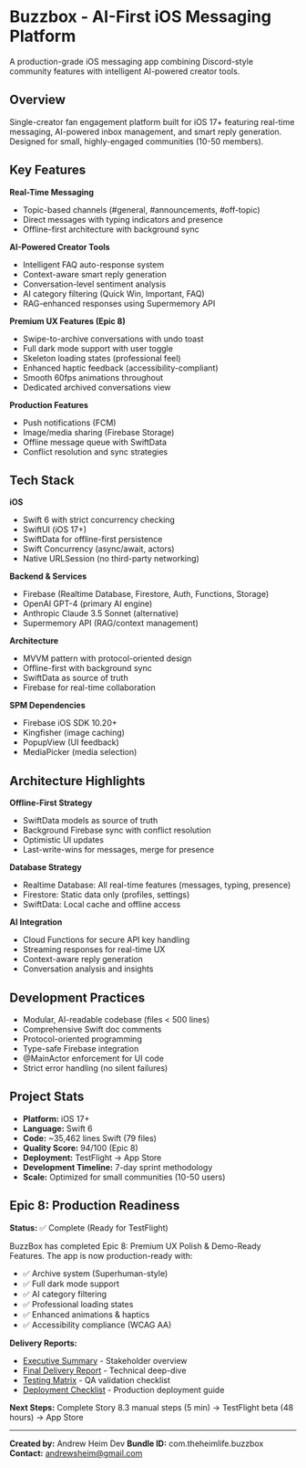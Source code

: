 # Buzzbox - AI-First iOS Messaging Platform

A production-grade iOS messaging app combining Discord-style community features with intelligent AI-powered creator tools.

## Overview

Single-creator fan engagement platform built for iOS 17+ featuring real-time messaging, AI-powered inbox management, and smart reply generation. Designed for small, highly-engaged communities (10-50 members).

## Key Features

**Real-Time Messaging**
- Topic-based channels (#general, #announcements, #off-topic)
- Direct messages with typing indicators and presence
- Offline-first architecture with background sync

**AI-Powered Creator Tools**
- Intelligent FAQ auto-response system
- Context-aware smart reply generation
- Conversation-level sentiment analysis
- AI category filtering (Quick Win, Important, FAQ)
- RAG-enhanced responses using Supermemory API

**Premium UX Features (Epic 8)**
- Swipe-to-archive conversations with undo toast
- Full dark mode support with user toggle
- Skeleton loading states (professional feel)
- Enhanced haptic feedback (accessibility-compliant)
- Smooth 60fps animations throughout
- Dedicated archived conversations view

**Production Features**
- Push notifications (FCM)
- Image/media sharing (Firebase Storage)
- Offline message queue with SwiftData
- Conflict resolution and sync strategies

## Tech Stack

**iOS**
- Swift 6 with strict concurrency checking
- SwiftUI (iOS 17+)
- SwiftData for offline-first persistence
- Swift Concurrency (async/await, actors)
- Native URLSession (no third-party networking)

**Backend & Services**
- Firebase (Realtime Database, Firestore, Auth, Functions, Storage)
- OpenAI GPT-4 (primary AI engine)
- Anthropic Claude 3.5 Sonnet (alternative)
- Supermemory API (RAG/context management)

**Architecture**
- MVVM pattern with protocol-oriented design
- Offline-first with background sync
- SwiftData as source of truth
- Firebase for real-time collaboration

**SPM Dependencies**
- Firebase iOS SDK 10.20+
- Kingfisher (image caching)
- PopupView (UI feedback)
- MediaPicker (media selection)

## Architecture Highlights

**Offline-First Strategy**
- SwiftData models as source of truth
- Background Firebase sync with conflict resolution
- Optimistic UI updates
- Last-write-wins for messages, merge for presence

**Database Strategy**
- Realtime Database: All real-time features (messages, typing, presence)
- Firestore: Static data only (profiles, settings)
- SwiftData: Local cache and offline access

**AI Integration**
- Cloud Functions for secure API key handling
- Streaming responses for real-time UX
- Context-aware reply generation
- Conversation analysis and insights

## Development Practices

- Modular, AI-readable codebase (files < 500 lines)
- Comprehensive Swift doc comments
- Protocol-oriented programming
- Type-safe Firebase integration
- @MainActor enforcement for UI code
- Strict error handling (no silent failures)

## Project Stats

- **Platform:** iOS 17+
- **Language:** Swift 6
- **Code:** ~35,462 lines Swift (79 files)
- **Quality Score:** 94/100 (Epic 8)
- **Deployment:** TestFlight → App Store
- **Development Timeline:** 7-day sprint methodology
- **Scale:** Optimized for small communities (10-50 users)

## Epic 8: Production Readiness

**Status:** ✅ Complete (Ready for TestFlight)

BuzzBox has completed Epic 8: Premium UX Polish & Demo-Ready Features. The app is now production-ready with:

- ✅ Archive system (Superhuman-style)
- ✅ Full dark mode support
- ✅ AI category filtering
- ✅ Professional loading states
- ✅ Enhanced animations & haptics
- ✅ Accessibility compliance (WCAG AA)

**Delivery Reports:**
- [Executive Summary](/docs/delivery/epic-8-executive-summary.md) - Stakeholder overview
- [Final Delivery Report](/docs/delivery/epic-8-final-delivery-report.md) - Technical deep-dive
- [Testing Matrix](/docs/delivery/epic-8-testing-matrix.md) - QA validation checklist
- [Deployment Checklist](/docs/delivery/epic-8-deployment-checklist.md) - Production deployment guide

**Next Steps:** Complete Story 8.3 manual steps (5 min) → TestFlight beta (48 hours) → App Store

---

**Created by:** Andrew Heim Dev
**Bundle ID:** com.theheimlife.buzzbox
**Contact:** andrewsheim@gmail.com
